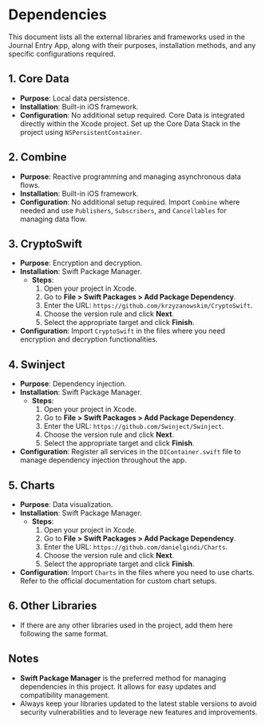 # Dependencies

This document lists all the external libraries and frameworks used in the Journal Entry App, along with their purposes, installation methods, and any specific configurations required.

## 1. Core Data

- **Purpose**: Local data persistence.
- **Installation**: Built-in iOS framework.
- **Configuration**: No additional setup required. Core Data is integrated directly within the Xcode project. Set up the Core Data Stack in the project using `NSPersistentContainer`.

## 2. Combine

- **Purpose**: Reactive programming and managing asynchronous data flows.
- **Installation**: Built-in iOS framework.
- **Configuration**: No additional setup required. Import `Combine` where needed and use `Publishers`, `Subscribers`, and `Cancellables` for managing data flow.

## 3. CryptoSwift

- **Purpose**: Encryption and decryption.
- **Installation**: Swift Package Manager.
  - **Steps**:
    1. Open your project in Xcode.
    2. Go to **File > Swift Packages > Add Package Dependency**.
    3. Enter the URL: `https://github.com/krzyzanowskim/CryptoSwift`.
    4. Choose the version rule and click **Next**.
    5. Select the appropriate target and click **Finish**.
- **Configuration**: Import `CryptoSwift` in the files where you need encryption and decryption functionalities.

## 4. Swinject

- **Purpose**: Dependency injection.
- **Installation**: Swift Package Manager.
  - **Steps**:
    1. Open your project in Xcode.
    2. Go to **File > Swift Packages > Add Package Dependency**.
    3. Enter the URL: `https://github.com/Swinject/Swinject`.
    4. Choose the version rule and click **Next**.
    5. Select the appropriate target and click **Finish**.
- **Configuration**: Register all services in the `DIContainer.swift` file to manage dependency injection throughout the app.

## 5. Charts

- **Purpose**: Data visualization.
- **Installation**: Swift Package Manager.
  - **Steps**:
    1. Open your project in Xcode.
    2. Go to **File > Swift Packages > Add Package Dependency**.
    3. Enter the URL: `https://github.com/danielgindi/Charts`.
    4. Choose the version rule and click **Next**.
    5. Select the appropriate target and click **Finish**.
- **Configuration**: Import `Charts` in the files where you need to use charts. Refer to the official documentation for custom chart setups.

## 6. Other Libraries

- If there are any other libraries used in the project, add them here following the same format.

## Notes

- **Swift Package Manager** is the preferred method for managing dependencies in this project. It allows for easy updates and compatibility management.
- Always keep your libraries updated to the latest stable versions to avoid security vulnerabilities and to leverage new features and improvements.
